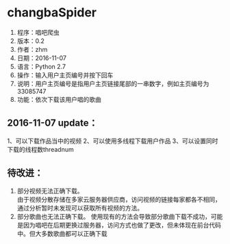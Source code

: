 ﻿changbaSpider
==============

1.  程序：唱吧爬虫  
2.  版本：0.2  
3.  作者：zhm  
4.  日期：2016-11-07  
5.  语言：Python 2.7  
6.  操作：输入用户主页编号并按下回车  
7.  说明：用户主页编号是指用户主页链接尾部的一串数字，例如主页编号为33085747
8.  功能：依次下载该用户唱的歌曲    

2016-11-07 update：
--
1、可以下载作品当中的视频
2、可以使用多线程下载用户作品
3、可以设置同时下载的线程数threadnum

待改进：
--
1. 部分视频无法正确下载。   
由于视频分散存储在多家云服务器供应商，访问视频的链接每家都各不相同，通过分析暂时未发现可以获取所有视频的方法。
2. 部分歌曲也无法正确下载。
使用现有的方法会导致部分歌曲下载不成功，可能是因为唱吧在后期更换过服务器，访问方式也做了更改，但未体现在前台代码中。但大多数歌曲都可以正确下载
